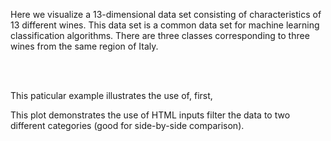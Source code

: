 Here we visualize a 13-dimensional data set 
consisting of characteristics of 13 different
wines. This data set is a common data set for
machine learning classification algorithms.
There are three classes corresponding to three wines
from the same region of Italy.

<br />
<br />

This paticular example illustrates the use of, first,
 


This plot demonstrates the use of HTML inputs 
filter the data to two different categories
(good for side-by-side comparison).



